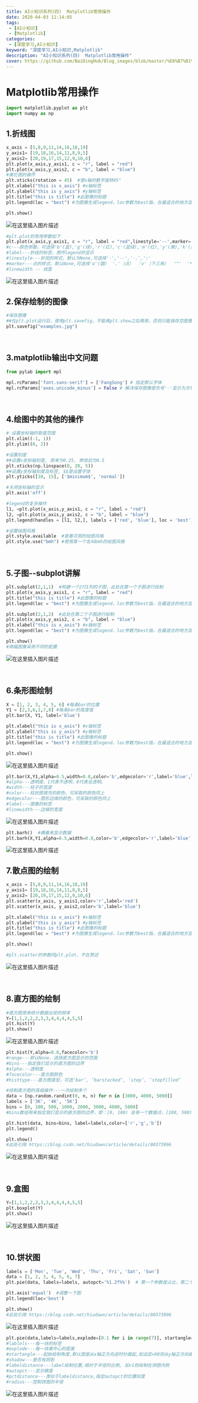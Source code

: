 ```yaml
---
title: AI小知识系列(四)  Matplotlib常用操作
date: 2020-04-03 11:14:05
tags:
 - [AI小知识]
 - [Matplotlib]
categories: 
 - [深度学习,AI小知识]
keyword: "深度学习,AI小知识,Matplotlib"
description: "AI小知识系列(四)  Matplotlib常用操作"
cover: https://github.com/BaiDingHub/Blog_images/blob/master/%E6%B7%B1%E5%BA%A6%E5%AD%A6%E4%B9%A0/AI%E5%B0%8F%E7%9F%A5%E8%AF%86/AI%E5%B0%8F%E7%9F%A5%E8%AF%86%E7%B3%BB%E5%88%97(%E5%9B%9B)%20%20Matplotlib%E5%B8%B8%E7%94%A8%E6%93%8D%E4%BD%9C/cover.jpg?raw=true
---
```






# Matplotlib常用操作

```python
import matplotlib.pyplot as plt
import numpy as np
```



## 1.折线图

```python
x_axis = [5,8,9,11,14,16,18,19]
y_axis1= [19,18,16,14,11,8,9,5]
y_axis2= [20,19,17,15,12,9,10,6]
plt.plot(x_axis,y_axis1, c = "r", label = "red")
plt.plot(x_axis,y_axis2, c = "b", label = "blue")
#美化图的操作
plt.xticks(rotation = 45)  #使x轴的数字旋转45°
plt.xlabel("this is x_axis") #x轴标签
plt.ylabel("this is y_axis") #y轴标签
plt.title("this is title") #此图像的标题
plt.legend(loc = "best") #为图像生成legend，loc参数为best指，在最适合的地方显示

plt.show()
```

![在这里插入图片描述](https://img-blog.csdnimg.cn/20200308155335521.jpg?x-oss-process=image/watermark,type_ZmFuZ3poZW5naGVpdGk,shadow_10,text_aHR0cHM6Ly9ibG9nLmNzZG4ubmV0L1N0YXJkdXN0WXU=,size_16,color_FFFFFF,t_70#pic_center)

```python
#plt.plot的常用参数如下
plt.plot(x_axis,y_axis1, c = "r", label = "red",linestyle='--',marker='*',linewidth=2)
#c---颜色参数，可选择'b'(蓝),'g'(绿),'r'(红),'c'(蓝绿),'m'(红),'y'(黄),'k'(黑),'w'(白)
#label---折线的标签，用作legend的显示
#linestyle---折现的样式，默认为None,可选择'-','--','-.',':'
#marker---点的样式，默认None,可选择'o'(圆)  '.'（点）  'v'（下三角）  '^'  '*'（五角星） 'x'(叉号)等
#linewidth -- 线宽
```

![在这里插入图片描述](https://img-blog.csdnimg.cn/20200308155342726.jpg?x-oss-process=image/watermark,type_ZmFuZ3poZW5naGVpdGk,shadow_10,text_aHR0cHM6Ly9ibG9nLmNzZG4ubmV0L1N0YXJkdXN0WXU=,size_16,color_FFFFFF,t_70#pic_center)
<br>

## 2.保存绘制的图像

```python
#保存图像
##在plt.plot运行后，使用plt.savefig，不能再plt.show之后再用，否则只能保存空图像
plt.savefig("examples.jpg")
```

<br>

## 3.matplotlib输出中文问题

```python
from pylab import mpl

mpl.rcParams['font.sans-serif'] = ['FangSong'] # 指定默认字体
mpl.rcParams['axes.unicode_minus'] = False # 解决保存图像是负号'-'显示为方块的问题
```

<br>

## 4.绘图中的其他的操作

```python
# 设置坐标轴的取值范围
plt.xlim((-1, 1))
plt.ylim((0, 2))

#设置刻度
##设置x坐标轴刻度, 原来为0.25, 修改后为0.5
plt.xticks(np.linspace(0, 20, 5))
##设置y坐标轴刻度及标签, $$是设置字体
plt.yticks([10, 15], ['$minimum$', 'normal'])

#关闭坐标轴的显示
plt.axis('off')

#legend的复杂操作
l1, =plt.plot(x_axis,y_axis1, c = "r", label = "red")
l2, =plt.plot(x_axis,y_axis2, c = "b", label = "blue")
plt.legend(handles = [l1, l2,], labels = ['red', 'blue'], loc = 'best')

#设置绘图风格
plt.style.available  #查看可用的绘图风格
plt.style.use("bmh") #使用某一个名叫bmh的绘图风格
```

<br>

## 5.子图--subplot讲解

```python
plt.subplot(2,1,1)  #构建一个2行1列的子图，此处在第一个子图进行绘制
plt.plot(x_axis,y_axis1, c = "r", label = "red")
plt.title("this is title") #此图像的标题
plt.legend(loc = "best") #为图像生成legend，loc参数为best指，在最适合的地方显示

plt.subplot(2,1,2)  #此处在第二个子图进行绘制
plt.plot(x_axis,y_axis2, c = "b", label = "blue")
plt.xlabel("this is x_axis") #x轴标签
plt.legend(loc = "best") #为图像生成legend，loc参数为best指，在最适合的地方显示

plt.show()
#两幅图像采用不同的配置
```

![在这里插入图片描述](https://img-blog.csdnimg.cn/20200308155356291.jpg?x-oss-process=image/watermark,type_ZmFuZ3poZW5naGVpdGk,shadow_10,text_aHR0cHM6Ly9ibG9nLmNzZG4ubmV0L1N0YXJkdXN0WXU=,size_16,color_FFFFFF,t_70#pic_center)

<br>

## 6.条形图绘制

```python
X = [1, 2, 3, 4, 5, 6] #每条bar的位置
Y1 = [2,3,6,1,7,8] #每条bar的高度值
plt.bar(X, Y1, label='blue')

plt.xlabel("this is x_axis") #x轴标签
plt.ylabel("this is y_axis") #y轴标签
plt.title("this is title") #此图像的标题
plt.legend(loc = "best") #为图像生成legend，loc参数为best指，在最适合的地方显示

plt.show()
```

![在这里插入图片描述](https://img-blog.csdnimg.cn/20200308155400639.jpg?x-oss-process=image/watermark,type_ZmFuZ3poZW5naGVpdGk,shadow_10,text_aHR0cHM6Ly9ibG9nLmNzZG4ubmV0L1N0YXJkdXN0WXU=,size_16,color_FFFFFF,t_70#pic_center)

```python
plt.bar(X,Y1,alpha=0.5,width=0.8,color='b',edgecolor='r',label='blue',linewidth=3)
#alpha---透明度，1代表不透明，0代表全透明。
#width---柱子的宽度
#color---柱状图填充的颜色，可采取的颜色同上
#edgecolor---图形边缘的颜色，可采取的颜色同上
#label---图像的标签
#linewidth---边缘的宽度
```

![在这里插入图片描述](https://img-blog.csdnimg.cn/20200308155404794.jpg?x-oss-process=image/watermark,type_ZmFuZ3poZW5naGVpdGk,shadow_10,text_aHR0cHM6Ly9ibG9nLmNzZG4ubmV0L1N0YXJkdXN0WXU=,size_16,color_FFFFFF,t_70#pic_center)

```python
plt.barh()  #横着来显示数据
plt.barh(X,Y1,alpha=0.5,width=0.8,color='b',edgecolor='r',label='blue',linewidth=3)
```

![在这里插入图片描述](https://img-blog.csdnimg.cn/2020030815541954.jpg?x-oss-process=image/watermark,type_ZmFuZ3poZW5naGVpdGk,shadow_10,text_aHR0cHM6Ly9ibG9nLmNzZG4ubmV0L1N0YXJkdXN0WXU=,size_16,color_FFFFFF,t_70#pic_center)
<br>

## 7.散点图的绘制

```python
x_axis = [5,8,9,11,14,16,18,19]
y_axis1= [19,18,16,14,11,8,9,5]
y_axis2= [20,19,17,15,12,9,10,6]
plt.scatter(x_axis, y_axis1,color='r',label='red')
plt.scatter(x_axis, y_axis2,color='b',label='blue')

plt.xlabel("this is x_axis") #x轴标签
plt.ylabel("this is y_axis") #y轴标签
plt.title("this is title") #此图像的标题
plt.legend(loc = "best") #为图像生成legend，loc参数为best指，在最适合的地方显示

plt.show()

#plt.scatter的参数同plt.plot，不在赘述
```

![在这里插入图片描述](https://img-blog.csdnimg.cn/20200308155425858.jpg?x-oss-process=image/watermark,type_ZmFuZ3poZW5naGVpdGk,shadow_10,text_aHR0cHM6Ly9ibG9nLmNzZG4ubmV0L1N0YXJkdXN0WXU=,size_16,color_FFFFFF,t_70#pic_center)



<br>

## 8.直方图的绘制

```python
#直方图用来统计数据出现的频率
Y=[1,1,2,2,2,3,3,4,4,4,4,5,5]
plt.hist(Y)
plt.show()
```

![在这里插入图片描述](https://img-blog.csdnimg.cn/20200308155429815.jpg?x-oss-process=image/watermark,type_ZmFuZ3poZW5naGVpdGk,shadow_10,text_aHR0cHM6Ly9ibG9nLmNzZG4ubmV0L1N0YXJkdXN0WXU=,size_16,color_FFFFFF,t_70#pic_center)

```python
plt.hist(Y,alpha=0.8,facecolor='b')
#range---默认None，选择直方图显示的范围
#bins---指定我们显示的直方图的边界
#alpha---透明度
#facecolor---直方图颜色
#histtype---直方图类型，可选‘bar’, ‘barstacked’, ‘step’, ‘stepfilled’
```



```python
#绘制直方图的高级操作---一次绘制多个
data = [np.random.randint(0, n, n) for n in [3000, 4000, 5000]]
labels = ['3K', '4K', '5K']
bins = [0, 100, 500, 1000, 2000, 3000, 4000, 5000]
#bins数组用来指定我们显示的直方图的边界，即：[0, 100) 会有一个数据点，[100, 500)会有一个数据点，以此类推。所以最终结果一共会显示7个数据点。同样的，我们指定了标签和图例。

plt.hist(data, bins=bins, label=labels,color=['r','g','b'])
plt.legend()

plt.show()
#此处引用 https://blog.csdn.net/hiudawn/article/details/80373996
```

![在这里插入图片描述](https://img-blog.csdnimg.cn/20200308155435651.jpg?x-oss-process=image/watermark,type_ZmFuZ3poZW5naGVpdGk,shadow_10,text_aHR0cHM6Ly9ibG9nLmNzZG4ubmV0L1N0YXJkdXN0WXU=,size_16,color_FFFFFF,t_70#pic_center)

<br>

## 9.盒图

```python
Y=[1,1,2,2,2,3,3,4,4,4,4,5,5]
plt.boxplot(Y)
plt.show()
```

![在这里插入图片描述](https://img-blog.csdnimg.cn/20200308155439927.jpg?x-oss-process=image/watermark,type_ZmFuZ3poZW5naGVpdGk,shadow_10,text_aHR0cHM6Ly9ibG9nLmNzZG4ubmV0L1N0YXJkdXN0WXU=,size_16,color_FFFFFF,t_70#pic_center)

<br>

## 10.饼状图

```python
labels = ['Mon', 'Tue', 'Wed', 'Thu', 'Fri', 'Sat', 'Sun']
data = [1, 2, 3, 4, 5, 6, 7]  
plt.pie(data, labels=labels, autopct='%1.2f%%')  # 第一个参数是占比，第二个各自的标签，第三个是显示精度

plt.axis('equal')  #调整一下图
plt.legend(loc='best')

plt.show()
#此处引用 https://blog.csdn.net/hiudawn/article/details/80373996
```

![在这里插入图片描述](https://img-blog.csdnimg.cn/20200308155444376.jpg?x-oss-process=image/watermark,type_ZmFuZ3poZW5naGVpdGk,shadow_10,text_aHR0cHM6Ly9ibG9nLmNzZG4ubmV0L1N0YXJkdXN0WXU=,size_16,color_FFFFFF,t_70#pic_center)

```python
plt.pie(data,labels=labels,explode=[0.1 for i in range(7)], startangle=90,shadow=True,autopct='%1.2f%%')
#lablels---每一块的标签
#explode---每一块离中心的距离
#startangle---起始绘制角度,默认图是从x轴正方向逆时针画起,如设定=90则从y轴正方向画起
#shadow---是否有阴影
#labeldistance---label绘制位置,相对于半径的比例, 如<1则绘制在饼图内侧
#autopct---显示精度
#pctdistance---类似于labeldistance,指定autopct的位置刻度
#radius---控制饼图的半径
```

![在这里插入图片描述](https://img-blog.csdnimg.cn/20200308155447813.jpg?x-oss-process=image/watermark,type_ZmFuZ3poZW5naGVpdGk,shadow_10,text_aHR0cHM6Ly9ibG9nLmNzZG4ubmV0L1N0YXJkdXN0WXU=,size_16,color_FFFFFF,t_70#pic_center)
